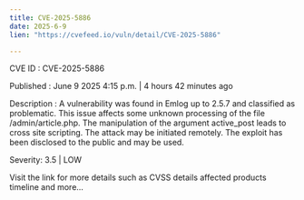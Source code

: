 ```yaml
---
title: CVE-2025-5886
date: 2025-6-9
lien: "https://cvefeed.io/vuln/detail/CVE-2025-5886"

---
```


CVE ID : CVE-2025-5886

Published :  June 9
2025
4:15 p.m. | 4 hours
42 minutes ago

Description : A vulnerability was found in Emlog up to 2.5.7 and classified as problematic. This issue affects some unknown processing of the file /admin/article.php. The manipulation of the argument active_post leads to cross site scripting. The attack may be initiated remotely. The exploit has been disclosed to the public and may be used.

Severity: 3.5 | LOW

Visit the link for more details
such as CVSS details
affected products
timeline
and more...
